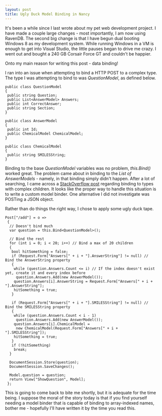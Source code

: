```yaml
---
layout: post
title: Ugly Duck Model Binding in Nancy 
---
```

It's been a while since I last wrote about my pet web development project. I have made a couple large changes - most importantly, I am now using RavenDB. The second big change is that I have begun dual booting Windows 8 as my development system. While running Windows in a VM is enough to get into Visual Studio, the little pauses began to drive me crazy. I went out and bought a 240 GB Corsair Force GT and couldn't be happier.

Onto my main reason for writing this post - data binding!

I ran into an issue when attempting to bind a HTTP POST to a complex type. The type I was attempting to bind to was *QuestionModel*, as defined below.
	
	public class QuestionModel
	{
	 public string Question;
	 public List<AnswerModel> Answers;
	 public int CorrectAnswer;
	 public string Section;
	}
	 
	public class AnswerModel
	{
	 public int Id;
	 public ChemicalModel ChemicalModel;
	}
	 
	public class ChemicalModel
	{
	 public string SMILESString;
	}

Binding to the base *QuestionModel* variables was no problem, *this.Bind<QuestionModel>()* worked great. The problem came about in binding to the *List of AnswerModels* - namely, in that binding simply didn't happen. After a lot of searching, I came across a [StackOverflow post](http://stackoverflow.com/questions/11649385/nancy-model-binding-to-child-class) regarding binding to types with complex children. It looks like the proper way to handle this situation is to write a custom model binder. One alternative I did not investigate was POSTing a JSON object.

Rather than do things the right way, I chose to apply some ugly duck tape.
	
	Post["/add"] = o =>
	 {
	  // Doesn't bind much
	  var question = this.Bind<QuestionModel>();
	 
	  // Bind the rest
	  for (int i = 0; i < 20; i++) // Bind a max of 20 children
	  {
	   bool hitSomething = false;
	   if (Request.Form["Answers[" + i + "].AnswerString"] != null) // Bind the AnswerString property
	   {
	    while (question.Answers.Count <= i) // If the index doesn't exist yet, create it and every index before
	     question.Answers.Add(new AnswerModel());
	    question.Answers[i].AnswerString = Request.Form["Answers[" + i + "].AnswerString"];
	    hitSomething = true;
	   }
	 
	   if (Request.Form["Answers[" + i + "].SMILESString"] != null) // Bind the SMILESString property
	   {
	    while (question.Answers.Count < i - 1)
	     question.Answers.Add(new AnswerModel());
	    question.Answers[i].ChemicalModel =
	     new ChemicalModel(Request.Form["Answers[" + i + "].SMILESString"]);
	    hitSomething = true;
	   }
	   if (!hitSomething)
	    break;
	  }
	 
	  DocumentSession.Store(question);
	  DocumentSession.SaveChanges();
	 
	  Model.question = question;
	  return View["ShowQuestion", Model];
	 };

This is going to come back to bite me shortly, but it is adequate for the time being. I suppose the moral of the story today is that if you find yourself needing a model binder that is capable of binding to array-indexed names, bother me - hopefully I'll have written it by the time you read this. 